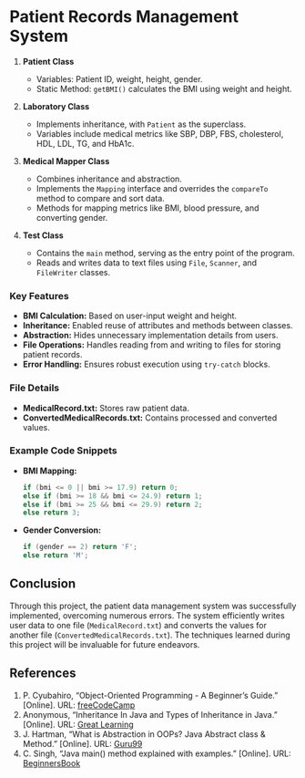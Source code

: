# Patient Records Management System
1. **Patient Class**
   - Variables: Patient ID, weight, height, gender.
   - Static Method: `getBMI()` calculates the BMI using weight and height.

2. **Laboratory Class**
   - Implements inheritance, with `Patient` as the superclass.
   - Variables include medical metrics like SBP, DBP, FBS, cholesterol, HDL, LDL, TG, and HbA1c.

3. **Medical Mapper Class**
   - Combines inheritance and abstraction.
   - Implements the `Mapping` interface and overrides the `compareTo` method to compare and sort data.
   - Methods for mapping metrics like BMI, blood pressure, and converting gender.

4. **Test Class**
   - Contains the `main` method, serving as the entry point of the program.
   - Reads and writes data to text files using `File`, `Scanner`, and `FileWriter` classes.

### Key Features
- **BMI Calculation:** Based on user-input weight and height.
- **Inheritance:** Enabled reuse of attributes and methods between classes.
- **Abstraction:** Hides unnecessary implementation details from users.
- **File Operations:** Handles reading from and writing to files for storing patient records.
- **Error Handling:** Ensures robust execution using `try-catch` blocks.

### File Details
- **MedicalRecord.txt:** Stores raw patient data.
- **ConvertedMedicalRecords.txt:** Contains processed and converted values.

### Example Code Snippets
- **BMI Mapping:**
  ```java
  if (bmi <= 0 || bmi >= 17.9) return 0;
  else if (bmi >= 18 && bmi <= 24.9) return 1;
  else if (bmi >= 25 && bmi <= 29.9) return 2;
  else return 3;
  ```

- **Gender Conversion:**
  ```java
  if (gender == 2) return 'F';
  else return 'M';
  ```

## Conclusion
Through this project, the patient data management system was successfully implemented, overcoming numerous errors. The system efficiently writes user data to one file (`MedicalRecord.txt`) and converts the values for another file (`ConvertedMedicalRecords.txt`). The techniques learned during this project will be invaluable for future endeavors.

## References
1. P. Cyubahiro, “Object-Oriented Programming - A Beginner’s Guide.” [Online]. URL: [freeCodeCamp](https://www.freecodecamp.org/news/object-oriented-programming-concepts-java/)
2. Anonymous, “Inheritance In Java and Types of Inheritance in Java.” [Online]. URL: [Great Learning](https://mygreatlearning.com/blog/inheritance-in-java/)
3. J. Hartman, “What is Abstraction in OOPs? Java Abstract class & Method.” [Online]. URL: [Guru99](https://www.guru99.com/java-data-abstraction.html)
4. C. Singh, “Java main() method explained with examples.” [Online]. URL: [BeginnersBook](https://beginnersbook.com/2021/08/java-main-method-explained-with-examples/)
